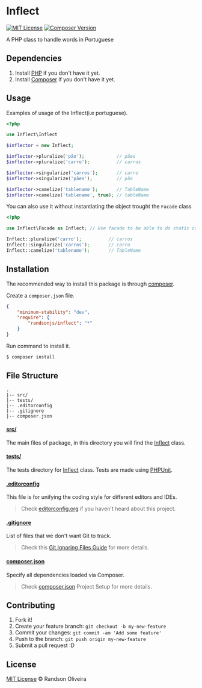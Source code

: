 # Inflect

[![MIT License](http://img.shields.io/badge/license-MIT-red.svg)](./LICENSE)
[![Composer Version](http://img.shields.io/badge/composer-v1.0--dev-orange.svg)](http://getcomposer.org)

A PHP class to handle words in Portuguese

## Dependencies

1. Install [PHP](http://php.net/downloads) if you don't have it yet.
2. Install [Composer](http://getcomposer.org) if you don't have it yet.

## Usage

Examples of usage of the Inflect(i.e portuguese).

```php
<?php

use Inflect\Inflect

$inflector = new Inflect;

$inflector->pluralize('pão');            // pães
$inflector->pluralize('carro');          // carros

$inflector->singularize('carros');       // carro
$inflector->singularize('pães');         // pão

$inflector->camelize('tablename');       // TableName
$inflector->camelize('tablename', true); // tableName
```

You can also use it without instantiating the object trought the `Facade` class

```php
<?php

use Inflect\Facade as Inflect; // Use facade to be able to do static calls

Inflect::pluralize('carro');          // carros
Inflect::singularize('carros');       // carro
Inflect::camelize('tablename');       // TableName
```

## Installation

The recommended way to install this package is through [composer](http://getcomposer.org).

Create a `composer.json` file.

```json
{
    "minimum-stability": "dev",
    "require": {
        "randsonjs/inflect": "*"
    }
}
```

Run command to install it.

```sh
$ composer install
```

## File Structure

```
.
|-- src/
|-- tests/
|-- .editorconfig
|-- .gitignore
|-- composer.json
```

#### [src/](src/)

The main files of package, in this directory you will find the [Inflect](https://github.com/randsonjs/inflect/blob/master/src/Inflect/Inflect.php) class.

#### [tests/](tests/)

The tests directory for [Inflect](https://github.com/randsonjs/inflect/blob/master/src/Inflect/Inflect.php) class. Tests are made using [PHPUnit](https://phpunit.de/).

#### [.editorconfig](.editorconfig)

This file is for unifying the coding style for different editors and IDEs.
> Check [editorconfig.org](http://editorconfig.org/) if you haven't heard about this project.

#### [.gitignore](.gitignore)

List of files that we don't want Git to track.
> Check this [Git Ignoring Files Guide](https://help.github.com/articles/ignoring-files) for more details.

#### [composer.json](composer.json)

Specify all dependencies loaded via Composer.
> Check [composer.json](https://getcomposer.org/doc/01-basic-usage.md#composer-json-project-setup) Project Setup for more details.

## Contributing

1. Fork it!
2. Create your feature branch: `git checkout -b my-new-feature`
3. Commit your changes: `git commit -am 'Add some feature'`
4. Push to the branch: `git push origin my-new-feature`
5. Submit a pull request :D

## License
[MIT License](./LICENSE) © Randson Oliveira
